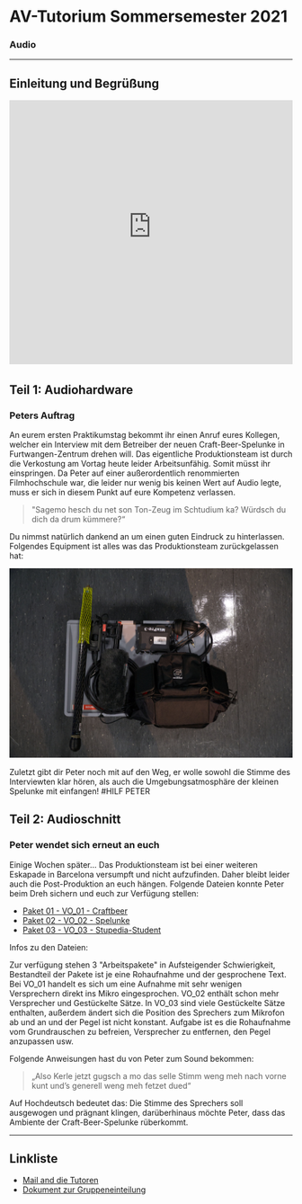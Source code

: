 # AV-Tutorium Sommersemester 2021
### Audio
---

## Einleitung und Begrüßung
<iframe width="100%" height="470px" src="https://www.youtube-nocookie.com/embed/Ahox8ML_m6U" frameborder="0" allow="accelerometer; autoplay; clipboard-write; encrypted-media; gyroscope; picture-in-picture" allowfullscreen></iframe>

## Teil 1: Audiohardware
### Peters Auftrag
An eurem ersten Praktikumstag bekommt ihr einen Anruf eures Kollegen, welcher ein Interview mit dem Betreiber der neuen Craft-Beer-Spelunke in Furtwangen-Zentrum drehen will. Das eigentliche Produktionsteam ist durch die Verkostung am Vortag heute leider Arbeitsunfähig. Somit müsst ihr einspringen. Da Peter auf einer außerordentlich renommierten Filmhochschule war, die leider nur wenig bis keinen Wert auf Audio legte, muss er sich in diesem Punkt auf eure Kompetenz verlassen.
> "Sagemo hesch du net son Ton-Zeug im Schtudium ka? Würdsch du dich da drum kümmere?“

Du nimmst natürlich dankend an um einen guten Eindruck zu hinterlassen.
Folgendes Equipment ist alles was das Produktionsteam zurückgelassen hat:

<img src="./files/equip.jpg" alt="Equipment"/>

Zuletzt gibt dir Peter noch mit auf den Weg, er wolle sowohl die Stimme des Interviewten klar hören, als auch die Umgebungsatmosphäre der kleinen Spelunke mit einfangen!
#HILF PETER


## Teil 2: Audioschnitt
### Peter wendet sich erneut an euch
Einige Wochen später… Das Produktionsteam ist bei einer weiteren Eskapade in Barcelona versumpft und nicht aufzufinden. Daher bleibt leider auch die Post-Produktion an euch hängen. Folgende Dateien konnte Peter beim Dreh sichern und euch zur Verfügung stellen:

* [Paket 01 - VO_01 - Craftbeer](./files/VO_01_Craftbeer.zip)
* [Paket 02 - VO_02 - Spelunke](./files/VO_02_Spelunke.zip)
* [Paket 03 - VO_03 - Stupedia-Student](./files/VO_03_Stupedia_Student.zip)

Infos zu den Dateien:

Zur verfügung stehen 3 "Arbeitspakete" in Aufsteigender Schwierigkeit, Bestandteil der Pakete ist je eine Rohaufnahme und der gesprochene Text. Bei VO_01 handelt es sich um eine Aufnahme mit sehr wenigen Versprechern direkt ins Mikro eingesprochen. VO_02 enthält schon mehr Versprecher und Gestückelte Sätze. In VO_03 sind viele Gestückelte Sätze enthalten, außerdem ändert sich die Position des Sprechers zum Mikrofon ab und an und der Pegel ist nicht konstant.
Aufgabe ist es die Rohaufnahme vom Grundrauschen zu befreien, Versprecher zu entfernen, den Pegel anzupassen usw.


Folgende Anweisungen hast du von Peter zum Sound bekommen:
> „Also Kerle jetzt gugsch a mo das selle Stimm weng meh nach vorne kunt und’s generell weng meh fetzet dued“

Auf Hochdeutsch bedeutet das: Die Stimme des Sprechers soll ausgewogen und prägnant klingen, darüberhinaus möchte Peter, dass das Ambiente der Craft-Beer-Spelunke rüberkommt. 

---

## Linkliste
* [Mail and die Tutoren](mailto:av-praktikum@hs-furtwangen.de)
* [Dokument zur Gruppeneinteilung](https://bit.ly/av-praktikum-anmelden)